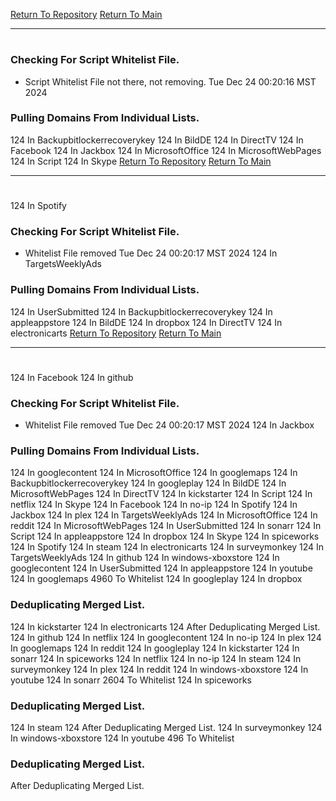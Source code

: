 [Return To Repository](https://github.com/DigitalWarrior/piholeparser/)
[Return To Main](https://github.com/DigitalWarrior/piholeparser/blob/master/RecentRunLogs/Mainlog.md)
____________________________________
# 
### Checking For Script Whitelist File.
* Script Whitelist File not there, not removing. Tue Dec 24 00:20:16 MST 2024
### Pulling Domains From Individual Lists.
124 In Backupbitlockerrecoverykey
124 In BildDE
124 In DirectTV
124 In Facebook
124 In Jackbox
124 In MicrosoftOffice
124 In MicrosoftWebPages
124 In Script
124 In Skype
[Return To Repository](https://github.com/DigitalWarrior/piholeparser/)
[Return To Main](https://github.com/DigitalWarrior/piholeparser/blob/master/RecentRunLogs/Mainlog.md)
____________________________________
# 
124 In Spotify
### Checking For Script Whitelist File.
* Whitelist File removed Tue Dec 24 00:20:17 MST 2024
124 In TargetsWeeklyAds
### Pulling Domains From Individual Lists.
124 In UserSubmitted
124 In Backupbitlockerrecoverykey
124 In appleappstore
124 In BildDE
124 In dropbox
124 In DirectTV
124 In electronicarts
[Return To Repository](https://github.com/DigitalWarrior/piholeparser/)
[Return To Main](https://github.com/DigitalWarrior/piholeparser/blob/master/RecentRunLogs/Mainlog.md)
____________________________________
# 
124 In Facebook
124 In github
### Checking For Script Whitelist File.
* Whitelist File removed Tue Dec 24 00:20:17 MST 2024
124 In Jackbox
### Pulling Domains From Individual Lists.
124 In googlecontent
124 In MicrosoftOffice
124 In googlemaps
124 In Backupbitlockerrecoverykey
124 In googleplay
124 In BildDE
124 In MicrosoftWebPages
124 In DirectTV
124 In kickstarter
124 In Script
124 In netflix
124 In Skype
124 In Facebook
124 In no-ip
124 In Spotify
124 In Jackbox
124 In plex
124 In TargetsWeeklyAds
124 In MicrosoftOffice
124 In reddit
124 In MicrosoftWebPages
124 In UserSubmitted
124 In sonarr
124 In Script
124 In appleappstore
124 In dropbox
124 In Skype
124 In spiceworks
124 In Spotify
124 In steam
124 In electronicarts
124 In surveymonkey
124 In TargetsWeeklyAds
124 In github
124 In windows-xboxstore
124 In googlecontent
124 In UserSubmitted
124 In appleappstore
124 In youtube
124 In googlemaps
4960 To Whitelist
124 In googleplay
124 In dropbox
### Deduplicating Merged List.
124 In kickstarter
124 In electronicarts
124 After Deduplicating Merged List.
124 In github
124 In netflix
124 In googlecontent
124 In no-ip
124 In plex
124 In googlemaps
124 In reddit
124 In googleplay
124 In kickstarter
124 In sonarr
124 In spiceworks
124 In netflix
124 In no-ip
124 In steam
124 In surveymonkey
124 In plex
124 In reddit
124 In windows-xboxstore
124 In youtube
124 In sonarr
2604 To Whitelist
124 In spiceworks
### Deduplicating Merged List.
124 In steam
124 After Deduplicating Merged List.
124 In surveymonkey
124 In windows-xboxstore
124 In youtube
496 To Whitelist
### Deduplicating Merged List.
 After Deduplicating Merged List.

